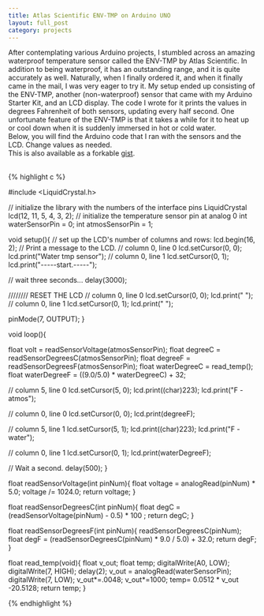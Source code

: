 ```yaml
---
title: Atlas Scientific ENV-TMP on Arduino UNO
layout: full_post
category: projects
---
```


<p>
After contemplating various Arduino projects, I stumbled across an amazing waterproof temperature sensor called the ENV-TMP by Atlas Scientific. 
In addition to being waterproof, it has an outstanding range, and it is quite accurately as well. 
Naturally, when I finally ordered it, and when it finally came in the mail, I was very eager to try it. 
My setup ended up consisting of the ENV-TMP, another (non-waterproof) sensor that came with my Arduino Starter Kit, and an LCD display. 
The code I wrote for it prints the values in degrees Fahrenheit of both sensors, updating every half second. 
One unfortunate feature of the ENV-TMP is that it takes a while for it to heat up or cool down when it is suddenly immersed in hot or cold water.
<br/>
Below, you will find the Arduino code that I ran with the sensors and the LCD. Change values as needed. 
<br/>
This is also available as a forkable <a class="aLink" href="https://gist.github.com/nick11roberts/ff17b9890b35cc7a5136">gist</a>.
<br/><br/>
</p>

<div class="codeBox">

{% highlight c %}

#include <LiquidCrystal.h>
 
// initialize the library with the numbers of the interface pins
LiquidCrystal lcd(12, 11, 5, 4, 3, 2);
// initialize the temperature sensor pin at analog 0
int waterSensorPin = 0;
int atmosSensorPin = 1;
 
void setup(){
  // set up the LCD's number of columns and rows: 
  lcd.begin(16, 2);
  // Print a message to the LCD.
  // column 0, line 0
  lcd.setCursor(0, 0);
  lcd.print("Water tmp sensor");
  // column 0, line 1
  lcd.setCursor(0, 1);
  lcd.print("-----start.-----");
  
  // wait three seconds...
  delay(3000);
  
  //////// RESET THE LCD
  // column 0, line 0
  lcd.setCursor(0, 0);
  lcd.print("                ");
  // column 0, line 1
  lcd.setCursor(0, 1);
  lcd.print("                ");
  
  pinMode(7, OUTPUT);
}
 
void loop(){
  
  float volt = readSensorVoltage(atmosSensorPin);
  float degreeC = readSensorDegreesC(atmosSensorPin);
  float degreeF = readSensorDegreesF(atmosSensorPin);
  float waterDegreeC = read_temp();
  float waterDegreeF = ((9.0/5.0) * waterDegreeC) + 32; 
  
  // column 5, line 0
  lcd.setCursor(5, 0);
  lcd.print((char)223);
  lcd.print("F - atmos");
  
  // column 0, line 0
  lcd.setCursor(0, 0);
  lcd.print(degreeF);
  
  // column 5, line 1
  lcd.setCursor(5, 1);
  lcd.print((char)223);
  lcd.print("F - water");
  
  // column 0, line 1
  lcd.setCursor(0, 1);
  lcd.print(waterDegreeF);
  
  // Wait a second. 
  delay(500);
}
 
float readSensorVoltage(int pinNum){
  float voltage = analogRead(pinNum) * 5.0;
  voltage /= 1024.0; 
  return voltage;
}
 
float readSensorDegreesC(int pinNum){
  float degC = (readSensorVoltage(pinNum) - 0.5) * 100 ;
  return degC;
}
 
float readSensorDegreesF(int pinNum){
  readSensorDegreesC(pinNum);
  float degF = (readSensorDegreesC(pinNum) * 9.0 / 5.0) + 32.0;
  return degF;
}
 
float read_temp(void){
  float v_out; 
  float temp;
  digitalWrite(A0, LOW); 
  digitalWrite(7, HIGH);
  delay(2); 
  v_out = analogRead(waterSensorPin); 
  digitalWrite(7, LOW);
  v_out*=.0048; 
  v_out*=1000; 
  temp= 0.0512 * v_out -20.5128;
  return temp;
} 
	
{% endhighlight %}

</div>
